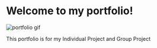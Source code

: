 # Welcome to my portfolio!

![portfolio gif](https://pro2-bar-s3-cdn-cf.myportfolio.com/63f9ca06-04f8-40d6-9254-e23a34a31357/b8774d32-34ee-4fe4-a5d8-d987fc625211_rw_1920.gif?h=d1f774cb286ce409124ec73738a26530)

<p>
This portfolio is for my Individual Project and Group Project
</p>
